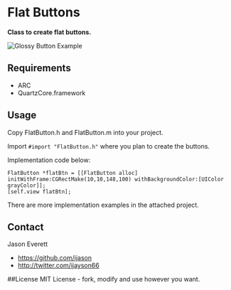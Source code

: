 Flat Buttons
=====================

**Class to create flat buttons.**

![Glossy Button Example](http://ijasoneverett.com/assets/img/FlatButtonsSS.png)

## Requirements

* ARC
* QuartzCore.framework

## Usage

Copy FlatButton.h and FlatButton.m into your project.

Import `#import "FlatButton.h"` where you plan to create the buttons.

Implementation code below:

```smalltalk
FlatButton *flatBtn = [[FlatButton alloc] initWithFrame:CGRectMake(10,10,148,100) withBackgroundColor:[UIColor grayColor]];
[self.view flatBtn];
```

There are more implementation examples in the attached project.

## Contact

Jason Everett

- https://github.com/ijason
- http://twitter.com/ijayson66

##License
MIT License - fork, modify and use however you want.